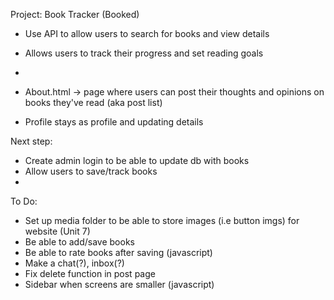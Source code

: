 Project: Book Tracker (Booked)
- Use API to allow users to search for books and view details
- Allows users to track their progress and set reading goals
- 

- About.html -> page where users can post their thoughts and opinions on books they've read (aka post list)
- Profile stays as profile and updating details

Next step:
- Create admin login to be able to update db with books
- Allow users to save/track books
- 

To Do:
- Set up media folder to be able to store images (i.e button imgs) for website (Unit 7)
- Be able to add/save books
- Be able to rate books after saving (javascript)
- Make a chat(?), inbox(?)
- Fix delete function in post page
- Sidebar when screens are smaller (javascript)
